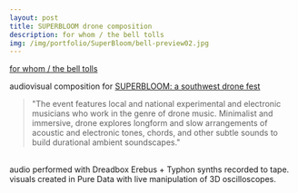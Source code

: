 ```yaml
---
layout: post
title: SUPERBLOOM drone composition
description: for whom / the bell tolls
img: /img/portfolio/SuperBloom/bell-preview02.jpg
---
```


[for whom / the bell tolls](https://www.youtube.com/watch?v=K3aIBKJOREs)

audiovisual composition for [SUPERBLOOM: a southwest drone fest](https://specialevents.asu.edu/website/81719/)

> "The event features local and national experimental and electronic musicians who work in the genre of drone music. Minimalist and immersive, drone explores longform and slow arrangements of acoustic and electronic tones, chords, and other subtle sounds to build durational ambient soundscapes."

<div class="img_row">
	<img class="col one" src="{{ site.baseurl }}/img/portfolio/SuperBloom/bell-preview01.jpg" alt="" title="the_bell_tolls-00"/>
	<img class="col one" src="{{ site.baseurl }}{{ project.img }}/img/portfolio/SuperBloom/bell-preview02.jpg" alt="" title="the_bell_tolls-01"/>
	<img class="col one" src="{{ site.baseurl }}/img/portfolio/SuperBloom/bell-preview03.jpg" alt="" title="the_bell_tolls-02"/>
</div>
<div class="col three caption">
	audio performed with Dreadbox Erebus + Typhon synths recorded to tape. visuals created in Pure Data with live manipulation of 3D oscilloscopes.

